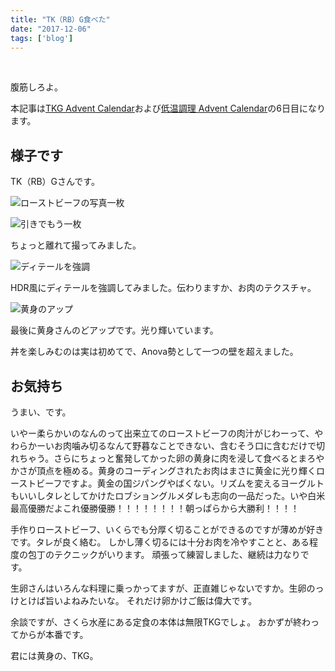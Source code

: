 ```yaml
---
title: "TK（RB）G食べた"
date: "2017-12-06"
tags: ['blog']
---
```


 

腹筋しろよ。

本記事は[TKG Advent Calendar](https://adventar.org/calendars/2077)および[低温調理 Advent Calendar](https://adventar.org/calendars/2083)の6日目になります。

## 様子です

TK（RB）Gさんです。

![ローストビーフの写真一枚](https://abroller.tech/wp-content/uploads/2017/12/868099614fd2a05f9c1c3a8944d4dde0-1.jpg)

![引きでもう一枚](https://abroller.tech/wp-content/uploads/2017/12/c67d91fe1341389500f5a390393aeb5c.jpg)

ちょっと離れて撮ってみました。

![ディテールを強調](https://abroller.tech/wp-content/uploads/2017/12/IMG_20171206_084324.jpg)

HDR風にディテールを強調してみました。伝わりますか、お肉のテクスチャ。

![黄身のアップ](https://abroller.tech/wp-content/uploads/2017/12/bbaf358768325313f403dc16ffaeafef.jpg)

最後に黄身さんのどアップです。光り輝いています。

丼を楽しみむのは実は初めてで、Anova勢として一つの壁を超えました。

## お気持ち

うまい、です。

いやー柔らかいのなんのって出来立てのローストビーフの肉汁がじわーって、やわらかーいお肉噛み切るなんて野暮なことできない、含むそう口に含むだけで切れちゃう。さらにちょっと奮発してかった卵の黄身に肉を浸して食べるとまろやかさが頂点を極める。黄身のコーディングされたお肉はまさに黄金に光り輝くローストビーフですよ。黄金の国ジパングやばくない。リズムを変えるヨーグルトもいいしタレとしてかけたロブショングルメダレも志向の一品だった。いや白米最高優勝だよこれ優勝優勝！！！！！！！！朝っぱらから大勝利！！！！

手作りローストビーフ、いくらでも分厚く切ることができるのですが薄めが好きです。タレが良く絡む。 しかし薄く切るには十分お肉を冷やすことと、ある程度の包丁のテクニックがいります。 頑張って練習しました、継続は力なりです。

生卵さんはいろんな料理に乗っかってますが、正直雑じゃないですか。生卵のっけとけば旨いよねみたいな。 それだけ卵かけご飯は偉大です。

余談ですが、さくら水産にある定食の本体は無限TKGでしょ。 おかずが終わってからが本番です。

君には黄身の、TKG。
